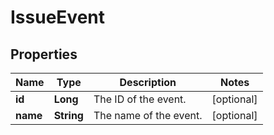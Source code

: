 # IssueEvent

## Properties
Name | Type | Description | Notes
------------ | ------------- | ------------- | -------------
**id** | **Long** | The ID of the event. |  [optional]
**name** | **String** | The name of the event. |  [optional]

